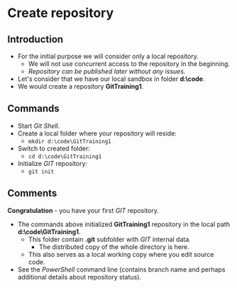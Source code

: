 # Create repository

## Introduction

* For the initial purpose we will consider only a local repository.
  * We will not use concurrent access to the repository in the beginning.
  * _Repository can be published later without any issues_.
* Let's consider that we have our local sandbox in folder **d:\code**.
* We would create a repository **GitTraining1**.


## Commands

* Start _Git Shell_.
* Create a local folder where your repository will reside:
  * ```mkdir d:\code\GitTraining1```
* Switch to created folder:
  * ```cd d:\code\GitTraining1```
* Initialize _GIT_ repository:
  * ```git init```

## Comments

**Congratulation** - you have your first _GIT_ repository.

* The commands above initialized **GitTraining1** repository in the local path
  **d:\code\GitTraining1**.
  * This folder contain **.git** subfolder with _GIT_ internal data.
    * The distributed copy of the whole directory is here.
  * This also serves as a local working copy where you edit source code.
* See the _PowerShell_ command line (contains branch name and perhaps
  additional details about repository status).
